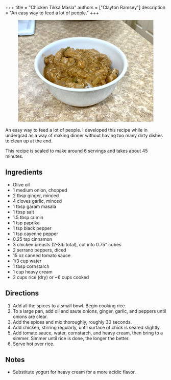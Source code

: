 +++
title = "Chicken Tikka Masla"
authors = ["Clayton Ramsey"]
description = "An easy way to feed a lot of people."
+++

<figure>

![](chicken-tikka-masala.jpg)

</figure>

An easy way to feed a lot of people. I developed this recipe while in
undergrad as a way of making dinner without having too many dirty dishes
to clean up at the end.

This recipe is scaled to make around 6 servings and takes about 45
minutes.

## Ingredients

- Olive oil
- 1 medium onion, chopped
- 2 tbsp ginger, minced
- 4 cloves garlic, minced
- 1 tbsp garam masala
- 1 tbsp salt
- 1.5 tbsp cumin
- 1 tsp paprika
- 1 tsp black pepper
- 1 tsp cayenne pepper
- 0.25 tsp cinnamon
- 3 chicken breasts (2-3lb total), cut into 0.75" cubes
- 2 serrano peppers, diced
- 15 oz canned tomato sauce
- 1/3 cup water
- 1 tbsp cornstarch
- 1 cup heavy cream
- 2 cups rice (dry) or \~6 cups cooked

## Directions

1.  Add all the spices to a small bowl. Begin cooking rice.
2.  To a large pan, add oil and saute onions, ginger, garlic, and
    peppers until onions are clear.
3.  Add the spices and mix thoroughly, roughly 30 seconds.
4.  Add chicken, stirring regularly, until surface of chick is seared
    slightly.
5.  Add tomato sauce, water, cornstarch, and heavy cream, then bring to
    a simmer. Simmer until rice is done, the longer the better.
6.  Serve hot over rice.

## Notes

- Substitute yogurt for heavy cream for a more acidic flavor.
